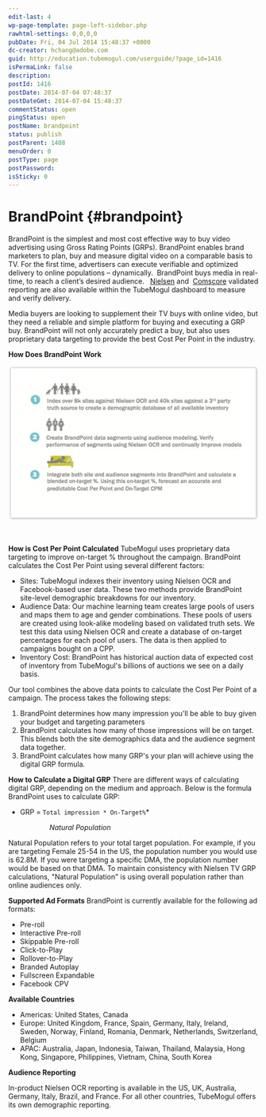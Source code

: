 ```yaml
---
edit-last: 4
wp-page-template: page-left-sidebar.php
rawhtml-settings: 0,0,0,0
pubDate: Fri, 04 Jul 2014 15:48:37 +0000
dc-creator: hchang@adobe.com
guid: http://education.tubemogul.com/userguide/?page_id=1416
isPermaLink: false
description: 
postId: 1416
postDate: 2014-07-04 07:48:37
postDateGmt: 2014-07-04 15:48:37
commentStatus: open
pingStatus: open
postName: brandpoint
status: publish
postParent: 1408
menuOrder: 0
postType: page
postPassword: 
isSticky: 0
---
```


# BrandPoint {#brandpoint}

BrandPoint is the simplest and most cost effective way to buy video advertising using&nbsp;Gross Rating Points (GRPs). BrandPoint enables brand marketers to plan, buy and measure digital video on a comparable basis to TV. For the first time, advertisers can execute verifiable and optimized delivery to online populations –&nbsp;dynamically.&nbsp; BrandPoint buys media in real-time, to reach a client’s desired audience. &nbsp; [Nielsen](../user-guide/measurement/nielsen-ocr-reporting.md)&nbsp;and&nbsp; [Comscore](../user-guide/measurement/comscore-vce.md)&nbsp;validated reporting are&nbsp;also available within the TubeMogul dashboard to measure and verify delivery.

Media buyers are looking to supplement their TV buys with online video, but they need a reliable and simple platform for buying and executing a GRP buy. BrandPoint will not only accurately predict a buy, but also uses proprietary data targeting to provide the best Cost Per Point in the industry.

**How Does BrandPoint Work&nbsp;**

[ ![how it works](assets/how-it-works.jpeg)](assets/how-it-works.jpeg)

&nbsp;

**How is Cost Per Point Calculated**
TubeMogul uses proprietary data targeting to improve on-target % throughout the campaign.&nbsp;BrandPoint calculates the Cost Per Point using several different factors:

* Sites: TubeMogul indexes their inventory using Nielsen OCR and Facebook-based user data. These two methods provide BrandPoint site-level demographic breakdowns for our inventory.
* Audience Data: Our machine learning team creates large pools of users and maps them to age and gender combinations. These pools of users are created using look-alike modeling based on validated truth sets. We test this data using Nielsen OCR and create a database of on-target percentages for each pool of users. The data is then applied to campaigns bought on a CPP.
* Inventory Cost: BrandPoint has historical auction data of expected cost of inventory from TubeMogul's billions of auctions we see on a daily basis.

Our tool combines the above data points to calculate the Cost Per Point of a campaign. The process takes the following steps:

1. BrandPoint determines how many impression you'll be able to buy given your budget and targeting parameters
1. BrandPoint calculates how many of those impressions will be on target. This blends both the site demographics data and the audience segment data together.
1. BrandPoint calculates how many GRP's your plan will achieve using the digital GRP formula.

**How to Calculate a Digital GRP**
There are different ways of calculating digital GRP, depending on the medium and approach. Below is the formula BrandPoint uses to calculate GRP:   
* GRP =     `Total impression * On-Target%`*
  
*&nbsp; &nbsp; &nbsp; &nbsp; &nbsp; &nbsp; &nbsp; &nbsp; &nbsp; &nbsp; &nbsp;Natural Population&nbsp;*
  
Natural Population refers to your total target population. For example, if you are targeting Female 25-54 in the US, the population number you would use is 62.8M. If you were targeting a specific DMA, the population number would be based on that DMA.&nbsp;To maintain consistency with Nielsen TV GRP calculations, "Natural Population" is using overall population rather than online audiences only.

**Supported Ad Formats**
BrandPoint is currently available for the following ad formats:

* Pre-roll
* Interactive Pre-roll
* Skippable Pre-roll
* Click-to-Play
* Rollover-to-Play
* Branded Autoplay
* Fullscreen Expandable
* Facebook CPV

**Available Countries**

* Americas: United States, Canada
* Europe: United Kingdom, France, Spain, Germany, Italy, Ireland, Sweden, Norway, Finland, Romania, Denmark, Netherlands, Switzerland, Belgium
* APAC: Australia, Japan, Indonesia, Taiwan, Thailand, Malaysia, Hong Kong, Singapore, Philippines, Vietnam, China, South Korea

**Audience Reporting&nbsp;**

In-product Nielsen OCR reporting is available in the&nbsp;US, UK, Australia, Germany, Italy, Brazil, and France. For all other countries, TubeMogul offers its own demographic reporting.
&nbsp; 